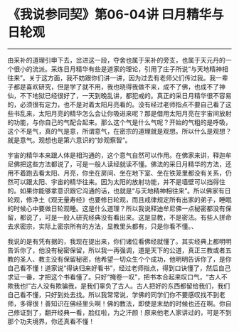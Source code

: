 # 《我说参同契》第06-04讲 曰月精华与日轮观

------

由采补的道理引申下去，岔进这一段，夺舍也属于采补的旁支，也属于天元丹的一个很小的流派。采炼日月精华有些是道家的理论，引用了庄子所说“与天地精神相往来”。关于这方面，我不妨跟你们讲一讲，因为过去有老师父们传过我。我一辈子都是喜欢研究，但是学了就不用，我也晓得我做不来，成不了佛，也成不了神仙，不下地狱已经很好了，一天到晚乱讲，都犯戒的。真正的采日月精华很不容易的，必须很有定力，也不是对着太阳月亮看的。没有经过老师指点不要自己看了这些书乱来，太阳月亮的精华怎么会让你吸进来呢？那是借用太阳月亮在宇宙间放射的功能，与你自己的气配合起来。那么这个气是什么气呢？开始的气粗的是呼吸，这个不是气，真的气是意，所谓意气，在密宗的道理就是观想。所以什么是观想？就是意气。观想也是第六意识的“妙观察智”。

宇宙的精华本来跟人体是相沟通的，这个意气自然可以作用。在佛家来讲，释迦牟尼佛把这些方法都说了，可是一般人读经就读不懂。佛法的采日月精华的方法，还用不着跑去看太阳、月亮，你坐在房间、坐在地下室、坐在铁笼里都没有关系，仍然可以跟太阳、宇宙的精华往来。因为太阳的放射功能，并不是墙壁可以挡得住的。如果你能够拿意识跟它沟通的话，也就是“与天地精神相往来”。所以佛家有日轮观，修净土《观无量寿经》也要修日轮观，而且戒律规定所有出家的弟子，睡眠的时候心中要做日轮观睡。这是什么道理？所以我说释迪牟尼佛一点秘密都没有保留，都说了，可是一般人研究经典没有看出来。这是显教，不是密法。有些人拼命去求密宗，实际上密宗所有的方法，显教里头都有，只是你看不懂。、

我说的是有凭有据的，我现在提出来，你们诸位看佛经就懂了。其实经典上都明明告诉你了，他没有秘密保留，所以我一再强调，道是天下的公道，真正三教或者五教的圣人、教主没有保留秘密，他希望一切众生个个成功，他明明告诉你了，是你自己看不懂！道家说“得诀归来好看书”，经过老师指点，得到口诀懂了，然后自己求证一番，才把这个书看懂了。只好“掩卷一叹”，把书本合起来叹口气，“古人不欺我也!”古人没有欺骗我，是我们辜负了古人。古人把好的东西都留给我们，我们自己看不懂，只好到处去找。所以我常常说，学佛的同学们你不要感叹找不到老师，多得很！善知识在佛经里头啊！佛的教法，即使是末劫的时候也还在啊。你自己修证到了，翻开经典一看，脸红啦，为之汗颜！原来他老人家讲过的，可是不到那个功夫境界，你还真看不懂！
